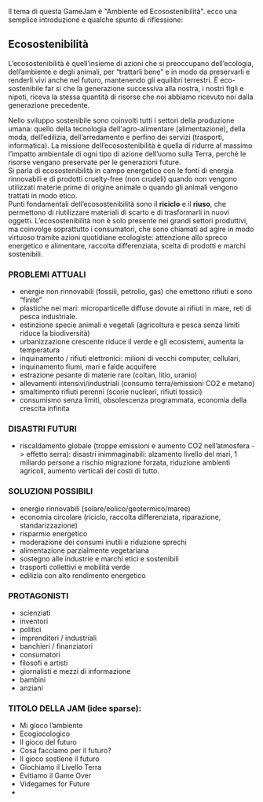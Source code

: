 Il tema di questa GameJam è "Ambiente ed Ecosostenibilità".
ecco una semplice introduzione e qualche spunto di riflessione:

## Ecosostenibilità
L’ecosostenibilità è quell’insieme di azioni che si preoccupano dell’ecologia, dell’ambiente e degli animali, per “trattarli bene” e in modo da preservarli e renderli vivi anche nel futuro, mantenendo gli equilibri terrestri.
È eco-sostenibile far si che la generazione successiva alla nostra, i nostri figli e nipoti, riceva la stessa quantità di risorse che noi abbiamo ricevuto noi dalla generazione precedente.
  
Nello sviluppo sostenibile sono coinvolti tutti i settori della produzione umana: quello della tecnologia dell'agro-alimentare (alimentazione), della moda, dell’edilizia, dell’arredamento e perfino dei servizi (trasporti, informatica). La missione dell’ecosostenibilità è quella di ridurre al massimo l’impatto ambientale di ogni tipo di azione dell’uomo sulla Terra, perché le risorse vengano preservate per le generazioni future.  
Si parla di ecosostenibilità in campo energetico con le fonti di energia rinnovabili e di prodotti cruelty-free (non crudeli) quando non vengono utilizzati materie prime di origine animale o quando gli animali vengono trattati in modo etico.  
Punti fondamentali dell’ecosostenibilità sono il **riciclo** e il **riuso**, che permettono di riutilizzare materiali di scarto e di trasformarli in nuovi oggetti. L’ecosostenibilità non è solo presente nei grandi settori produttivi, ma coinvolge soprattutto i consumatori, che sono chiamati ad agire in modo virtuoso tramite azioni quotidiane ecologiste: attenzione allo spreco energetico e alimentare, raccolta differenziata, scelta di prodotti e marchi sostenibili.  

  
### PROBLEMI ATTUALI 
- energie non rinnovabili (fossili, petrolio, gas) che emettono rifiuti e sono “finite”  
- plastiche nei mari: microparticelle diffuse dovute ai rifiuti in mare, reti di pesca industriale.  
- estinzione specie animali e vegetali (agricoltura e pesca senza limiti riduce la biodiversità)  
- urbanizzazione crescente riduce il verde e gli ecosistemi, aumenta la temperatura  
- inquinamento / rifiuti elettronici: milioni di vecchi computer, cellulari,   
- inquinamento fiumi, mari e falde acquifere  
- estrazione pesante di materie rare (coltan, litio, uranio)  
- allevamenti intensivi/industriali (consumo terra/emissioni CO2 e metano)  
- smaltimento rifiuti perenni (scorie nucleari, rifiuti tossici)  
- consumismo senza limiti, obsolescenza programmata, economia della crescita infinita  
 
### DISASTRI FUTURI
- riscaldamento globale (troppe emissioni e aumento CO2 nell’atmosfera -> effetto serra): disastri inimmaginabili: alzamento livello del mari, 1 miliardo persone a rischio migrazione forzata, riduzione ambienti agricoli, aumento verticali dei costi di tutto.  
  
### SOLUZIONI POSSIBILI  
- energie rinnovabili (solare/eolico/geotermico/maree)  
- economia circolare (riciclo, raccolta differenziata, riparazione, standarizzazione)  
- risparmio energetico  
- moderazione dei consumi inutili e riduzione sprechi  
- alimentazione parzialmente vegetariana  
- sostegno alle industrie e marchi etici e sostenibili  
- trasporti collettivi e mobilità verde  
- edilizia con alto rendimento energetico  
 
### PROTAGONISTI
- scienziati
- inventori
- politici
- imprenditori / industriali
- banchieri / finanziatori
- consumatori
- filosofi e artisti
- giornalisti e mezzi di informazione
- bambini
- anziani
 
### TITOLO DELLA JAM (idee sparse):  
- Mi gioco l’ambiente  
- Ecogiocologico  
- Il gioco del futuro  
- Cosa facciamo per il futuro?  
- Il gioco sostiene il futuro  
- Giochiamo il Livello Terra  
- Evitiamo il Game Over  
- Videgames for Future
- 